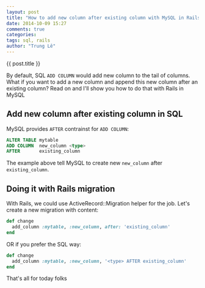 ```yaml
---
layout: post
title: "How to add new column after existing column with MySQL in Rails?"
date: 2014-10-09 15:27
comments: true
categories:
tags: sql, rails
author: "Trung Lê"
---
```


{{ post.title }}

By default, SQL `ADD COLUMN` would add new column to the tail of columns. What if you
want to add a new column and append this new column after an existing column? Read on
and I'll show you how to do that with Rails in MySQL

<!--more-->

## Add new column after existing column in SQL

MySQL provides `AFTER` contrainst for `ADD COLUMN`:

```sql
ALTER TABLE mytable
ADD COLUMN  new_column <type>
AFTER       existing_column
```

The example above tell MySQL to create new `new_column` after `existing_column`.

## Doing it with Rails migration

With Rails, we could use ActiveRecord::Migration helper for the job. Let's create
a new migration with content:

```ruby
def change
  add_column :mytable, :new_column, after: 'existing_column'
end
```

OR if you prefer the SQL way:

```ruby
def change
  add_column :mytable, :new_column, '<type> AFTER existing_column'
end
```

That's all for today folks